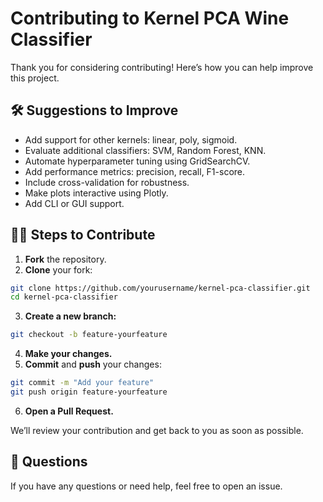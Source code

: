 # Contributing to Kernel PCA Wine Classifier

Thank you for considering contributing! Here’s how you can help improve this project.

## 🛠️ Suggestions to Improve

- Add support for other kernels: linear, poly, sigmoid.
- Evaluate additional classifiers: SVM, Random Forest, KNN.
- Automate hyperparameter tuning using GridSearchCV.
- Add performance metrics: precision, recall, F1-score.
- Include cross-validation for robustness.
- Make plots interactive using Plotly.
- Add CLI or GUI support.

## 🧑‍💻 Steps to Contribute

1. **Fork** the repository.
2. **Clone** your fork:

```bash
git clone https://github.com/yourusername/kernel-pca-classifier.git
cd kernel-pca-classifier
```

3. **Create a new branch:**

```bash
git checkout -b feature-yourfeature
```

4. **Make your changes.**
5. **Commit** and **push** your changes:

```bash
git commit -m "Add your feature"
git push origin feature-yourfeature
```

6. **Open a Pull Request.**

We’ll review your contribution and get back to you as soon as possible.

## 💬 Questions

If you have any questions or need help, feel free to open an issue.